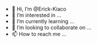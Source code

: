- 👋 Hi, I’m @Erick-Kiaco
- 👀 I’m interested in ...
- 🌱 I’m currently learning ...
- 💞️ I’m looking to collaborate on ...
- 📫 How to reach me ...

<!---
Erick-Kiaco/Erick-Kiaco is a ✨ special ✨ repository because its `README.md` (this file) appears on your GitHub profile.
You can click the Preview link to take a look at your changes.
--->

